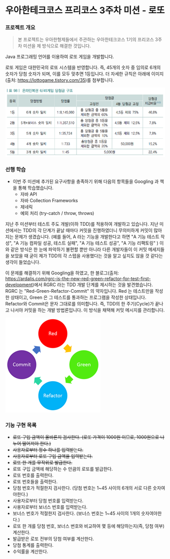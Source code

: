 # 우아한테크코스 프리코스 3주차 미션 - 로또

### 프로젝트 개요

> 본 프로젝트는 우아한형제들에서 주관하는 우아한테크코스 1기의 
프리코스 3주차 미션을 제 방식으로 해결한 것입니다.

Java 프로그래밍 언어를 이용하여 로또 게임을 개발합니다.

로또 게임은 대한민국의 로또 시스템을 반영합니다. 즉, 45개의 숫자 중 
임의로 6개의 숫자가 당첨 숫자가 되며, 이를 모두 맞추면 1등입니다. 더 자세한 
규칙은 아래에 이미지(출처: https://lottogame.tistory.com/35)를 첨부합니다.

![lotto rule](./img/lotto.png)


### 선행 학습
- 이번 주 미션에 추가된 요구사항을 충족하기 위해 다음의 항목들을 Googling 과 책을 통해 학습했습니다.
  - 자바 API
  - 자바 Collection Frameworks
  - 제네릭
  - 예외 처리 (try-catch / throw, throws)

지난 주 미션부터 테스트 주도 개발(이하 TDD)를 적용하여 개발하고 있습니다. 지난 미션에서는 
TDD의 각 단계가 끝날 때마다 커밋을 진행하였더니 무의미하게 커밋이 많아지는 문제가 생겼습니다. 
(예를 들어, A 라는 기능을 개발한다고 하면 "A 기능 테스트 작성", "A 기능 컴파일 성공, 테스트 실패", "A 기능 테스트 성공",
 "A 기능 리팩토링" ) 이와 같은 방식은 한 눈에 파악하기 불편할 뿐만 아니라 다른 개발자들이
 이 커밋 메세지들을 보았을 때 굳이 제가 TDD의 각 스텝을 사용했다는 것을 알고 싶지도 않을 것 같다는 생각이 들었습니다.
 
이 문제를 해결하기 위해 Googling을 하였고, 한 블로그(출처: https://ardalis.com/rgrc-is-the-new-red-green-refactor-for-test-first-development)에서 RGRC 라는 TDD 개발 단계를 제시하는 것을 발견했습니다. RGRC 는 
"Red-Green-Refactor-Commit" 의 약자입니다. Red 는 테스트만을 작성한 상태이고, Green 은 그 테스트를 통과하는 프로그램을 
작성한 상태입니다. Refactor와 Commit은 문자 그대로를 의미합니다. 즉, TDD의 한 주기(Cycle)가 끝나고 나서야 커밋을 하는 
개발 방법론입니다. 이 방식을 채택해 커밋 메시지를 관리합니다.

![RGRC](./img/RGRC.png)

### 기능 구현 목록
- ~~로또 구입 금액이 올바른지 검사한다. (로또 가격이 1000원 이므로, 1000원으로 나누어 떨어져야 한다.)~~
- ~~사용자로부터 정수 하나를 입력받는다.~~
- ~~사용자로부터 로또 구입 금액을 입력받는다.~~
- ~~로또 한 개를 무작위로 발급한다.~~
- 로또 구입 금액에 해당하는 수 만큼의 로또를 발급한다.
- 로또 번호를 출력한다.
- 로또 번호들을 출력한다.
- 당첨 번호가 적절한지 검사한다. (당첨 번호는 1~45 사이의 6개의 서로 다른 숫자여야한다.)
- 사용자로부터 당첨 번호를 입력받는다.
- 사용자로부터 보너스 번호를 입력받는다.
- 보너스 번호가 적절한지 검사한다. (보너스 번호는 1~45 사이의 1개의 숫자여야한다.)
- 로또 한 개를 당첨 번호, 보너스 번호와 비교하여 몇 등에 해당하는지(즉, 당첨 여부) 계산한다.
- 발급받은 로또 전부의 당첨 여부를 계산한다.
- 당첨 통계를 출력한다.
- 수익률을 계산한다.